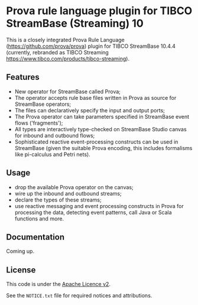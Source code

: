 Prova rule language plugin for TIBCO StreamBase (Streaming) 10 
==============================================================

This is a closely integrated Prova Rule Language (https://github.com/prova/prova) plugin for TIBCO StreamBase 10.4.4 (currently, rebranded as TIBCO Streaming https://www.tibco.com/products/tibco-streaming).

## Features

- New operator for StreamBase called Prova; 
- The operator accepts rule base files written in Prova as source for StreamBase operators;
- The files can declaratively specify the input and output ports;
- The Prova operator can take parameters specified in StreamBase event flows ('fragments');
- All types are interactively type-checked on StreamBase Studio canvas for inbound and outbound flows;
- Sophisticated reactive event-processing constructs can be used in StreamBase (given the suitable Prova encoding, this includes formalisms like pi-calculus and Petri nets).

## Usage

- drop the available Prova operator on the canvas;
- wire up the inbound and outbound streams;
- declare the types of these streams;
- use reactive messaging and event processing constructs in Prova for processing the data, detecting event patterns, call Java or Scala functions and more.

## Documentation

Coming up.

## License

This code is under the [Apache Licence v2](https://www.apache.org/licenses/LICENSE-2.0).

See the `NOTICE.txt` file for required notices and attributions.

